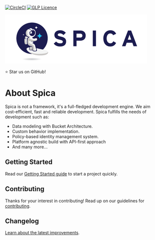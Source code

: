 [![CircleCI](https://circleci.com/gh/spica-engine/spica/tree/master.svg?style=shield)](https://circleci.com/gh/spica-engine/spica)
[![GLP Licence](https://badges.frapsoft.com/os/gpl/gpl.svg?v=102)](https://github.com/ellerbrock/open-source-badge/)

<img src="https://github.com/spica-engine/spica/raw/master/docs/site/src/assets/images/spica-dark.png">

:star: Star us on GitHub!

# About Spica

Spica is not a framework, it's a full-fledged development engine. We aim cost-efficient, fast and reliable development. Spica fulfills the needs of development such as:

* Data modeling with Bucket Architecture.
* Custom behavior implementation.
* Policy-based identity management system.
* Platform agnostic build with API-first approach
* And many more...

## Getting Started

Read our [Getting Started guide][quickstart] to start a project quickly.

## Contributing

Thanks for your interest in contributing! Read up on our guidelines for [contributing](https://github.com/spica-engine/spica/blob/master/CONTRIBUTING.md).

## Changelog

[Learn about the latest improvements][changelog].

[quickstart]: https://next.spicaengine.com/docs/guide/getting-started
[changelog]: https://github.com/spica-engine/spica/blob/master/CHANGELOG.md
